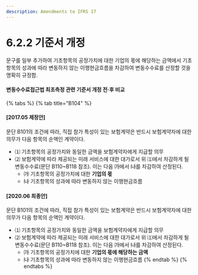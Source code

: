 ```yaml
---
description: Amendments to IFRS 17
---
```


# 6.2.2 기준서 개정

문구를 일부 추가하여 기초항목의 공정가치에 대한 기업의 몫에 해당하는 금액에서 기초항목의 성과에 따라 변동하지 않는 이행현금흐름을 차감하여 변동수수료를 산정할 것을 명확히 규정함.

#### 변동수수료접근법 최초측정 관련 기준서 개정 전·후 비교

{% tabs %}
{% tab title="B104" %}
#### \[2017.05 제정안]

문단 B101의 조건에 따라, 직접 참가 특성이 있는 보험계약은 반드시 보험계약자에 대한 의무가 다음 항목의 순액인 계약이다.

* ⑴ 기초항목의 공정가치와 동일한 금액을 보험계약자에게 지급할 의무  &#x20;
* ⑵ 보험계약에 따라 제공되는 미래 서비스에 대한 대가로서 위 ⑴에서 차감하게 될 변동수수료(문단 B110\~B118 참조). 이는 다음 ㈎에서 ㈏를 차감하여 산정된다.&#x20;
  * ㈎ 기초항목의 공정가치에 대한 **기업의 몫**
  * ㈏ 기초항목의 성과에 따라 변동하지 않는 이행현금흐름



#### \[2020.06 최종안]&#x20;

문단 B101의 조건에 따라, 직접 참가 특성이 있는 보험계약은 반드시 보험계약자에 대한 의무가 다음 항목의 순액인 계약이다.&#x20;

* ⑴ 기초항목의 공정가치와 동일한 금액을 보험계약자에게 지급할 의무
* ⑵ 보험계약에 따라 제공되는 미래 서비스에 대한 대가로서 위 ⑴에서 차감하게 될 변동수수료(문단 B110\~B118 참조). 이는 다음 ㈎에서 ㈏를 차감하여 산정된다.&#x20;
  * ㈎ 기초항목의 공정가치에 대한 **기업의 몫에 해당하는 금액**
  * ㈏ 기초항목의 성과에 따라 변동하지 않는 이행현금흐름
{% endtab %}
{% endtabs %}
